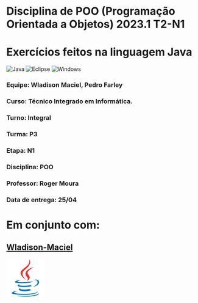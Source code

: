 
# Disciplina de POO (Programação Orientada a Objetos) 2023.1 T2-N1 
 # Exercícios feitos na linguagem Java  
 ![Java](https://img.shields.io/badge/java-%23ED8B00.svg?style=for-the-badge&logo=java&logoColor=white) 
 ![Eclipse](https://img.shields.io/badge/Eclipse-2C2255?style=for-the-badge&logo=eclipse&logoColor=white) 
 ![Windows](https://img.shields.io/badge/Windows-0078D6?style=for-the-badge&logo=windows&logoColor=white) 
  
 ### Equipe: Wladison Maciel, Pedro Farley 
 ### Curso: Técnico Integrado em Informática. 
 ### Turno: Integral 
 ### Turma: P3 
 ### Etapa: N1 
 ### Disciplina: POO 
 ### Professor: Roger Moura 
 ### Data de entrega: 25/04 
  
 # Em conjunto com: 
  
 ## <a title = "Você será direcionado ao perfil de Pedrofarley7" href = "https://github.com//Wladison-Maciel" >Wladison-Maciel</a><br> 
  
 <img alt="Java-Java" height="100" width="100" src="https://raw.githubusercontent.com/devicons/devicon/master/icons/java/java-original.svg">
